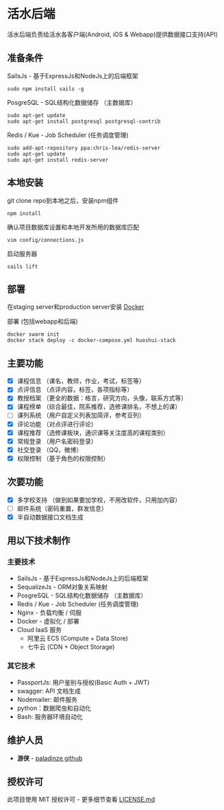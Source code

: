 # 活水后端

活水后端负责给活水各客户端(Android, iOS & Webapp)提供数据接口支持(API)

## 准备条件

SailsJs - 基于ExpressJs和NodeJs上的后端框架
```
sudo npm install sails -g
```

PosgreSQL - SQL结构化数据储存 （主数据库）
```
sudo apt-get update
sudo apt-get install postgresql postgresql-contrib
```

Redis / Kue - Job Scheduler (任务调度管理)
```
sudo add-apt-repository ppa:chris-lea/redis-server
sudo apt-get update
sudo apt-get install redis-server
```

## 本地安装

git clone repo到本地之后，安装npm组件

```
npm install
```

确认项目数据库设置和本地开发所用的数据库匹配
```
vim config/connections.js
```

启动服务器
```
sails lift
```

## 部署
在staging server和production server安装 [Docker](https://docs.docker.com/engine/installation/linux/docker-ce/ubuntu/)

部署 (包括webapp和后端)
```
docker swarm init
docker stack deploy -c docker-compose.yml huoshui-stack
```

## 主要功能

- [x] 课程信息 （课名，教师，作业，考试，标签等）
- [x] 点评信息 （点评内容，标签，各项指标等）
- [x] 教授档案 （更全的数据：格言，研究方向，头像，联系方式等）
- [x] 课程榜单 （综合最佳，院系推荐，选修课排名，不想上的课）
- [ ] 课列系统 （用户自定义列表加简评，参考豆列）
- [x] 评论功能 （对点评进行评论）
- [x] 课程推荐 （选修课板块，通识课等关注度高的课程类别）
- [x] 常规登录 （用户名密码登录）
- [x] 社交登录 （QQ，微博）
- [x] 权限控制 （基于角色的权限控制）

## 次要功能
- [x] 多学校支持 （做到如果要加学校，不用改软件，只用加内容）
- [ ] 邮件系统（密码重置，群发信息）
- [x] 半自动数据接口文档生成

## 用以下技术制作

### 主要技术

* SailsJs - 基于ExpressJs和NodeJs上的后端框架
* SequalizeJs - ORM对象关系映射
* PosgreSQL - SQL结构化数据储存 （主数据库）
* Redis / Kue - Job Scheduler (任务调度管理)
* Nginx - 负载均衡 / 伺服
* Docker - 虚拟化 / 部署
* Cloud IaaS 服务
  * 阿里云 ECS (Compute + Data Store)
  * 七牛云 (CDN + Object Storage)

### 其它技术
* PassportJs: 用户鉴别与授权(Basic Auth + JWT)
* swagger: API 文档生成
* Nodemailer: 邮件服务
* python：数据爬虫和自动化
* Bash: 服务器环境自动化

## 维护人员
* **游侠** -  [paladinze github](https://github.com/paladinze)

## 授权许可

此项目使用 MIT 授权许可 - 更多细节查看 [LICENSE.md](LICENSE.md)
